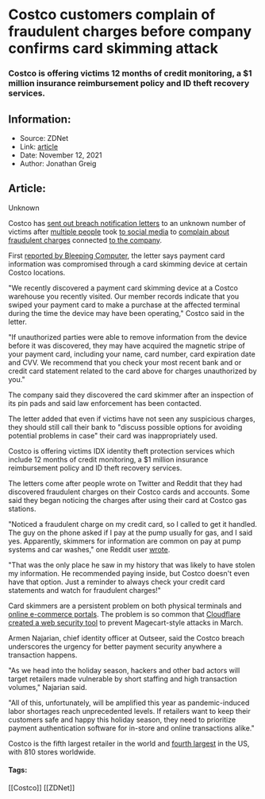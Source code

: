 # Costco customers complain of fraudulent charges before company confirms card skimming attack
### Costco is offering victims 12 months of credit monitoring, a $1 million insurance reimbursement policy and ID theft recovery services.

## Information:
+ Source: ZDNet
+ Link: [article](https://www.zdnet.com/article/costco-customers-complain-of-fraudulent-charges-company-confirms-card-skimming-attack/)
+ Date: November 12, 2021
+ Author: Jonathan Greig


## Article:
Unknown

Costco has [sent out breach notification letters](https://s3.documentcloud.org/documents/21103155/costco_data_breach_notification_bc_card_skimmer_device.pdf) to an unknown number of victims after [multiple people](https://twitter.com/MsLutzmann/status/1434226138797072384) took [to social media](https://www.reddit.com/r/saskatoon/comments/qjthme/credit_card_skimmer_at_costco/) to [complain about fraudulent charges](https://www.reddit.com/r/Costco/comments/q9b8r7/fraudulent_charges_on_costco_visa/) connected [to the company](https://twitter.com/_Melii11/status/1357401142825607169).


First [reported by Bleeping Computer](https://www.bleepingcomputer.com/news/security/costco-discloses-data-breach-after-finding-credit-card-skimmer/), the letter says payment card information was compromised through a card skimming device at certain Costco locations. 

"We recently discovered a payment card skimming device at a Costco warehouse you recently visited. Our member records indicate that you swiped your payment card to make a purchase at the affected terminal during the time the device may have been operating," Costco said in the letter. 

"If unauthorized parties were able to remove information from the device before it was discovered, they may have acquired the magnetic stripe of your payment card, including your name, card number, card expiration date and CVV. We recommend that you check your most recent bank and or credit card statement related to the card above for charges unauthorized by you."

The company said they discovered the card skimmer after an inspection of its pin pads and said law enforcement has been contacted. 

The letter added that even if victims have not seen any suspicious charges, they should still call their bank to "discuss possible options for avoiding potential problems in case" their card was inappropriately used. 

Costco is offering victims IDX identity theft protection services which include 12 months of credit monitoring, a $1 million insurance reimbursement policy and ID theft recovery services.






The letters come after people wrote on Twitter and Reddit that they had discovered fraudulent charges on their Costco cards and accounts. Some said they began noticing the charges after using their card at Costco gas stations. 

"Noticed a fraudulent charge on my credit card, so I called to get it handled. The guy on the phone asked if I pay at the pump usually for gas, and I said yes. Apparently, skimmers for information are common on pay at pump systems and car washes," one Reddit user [wrote](https://www.reddit.com/r/saskatoon/comments/qjthme/credit_card_skimmer_at_costco/). 

"That was the only place he saw in my history that was likely to have stolen my information. He recommended paying inside, but Costco doesn't even have that option. Just a reminder to always check your credit card statements and watch for fraudulent charges!"

Card skimmers are a persistent problem on both physical terminals and [online e-commerce portals](https://www.zdnet.com/article/cloudflare-launches-page-shield-to-thwart-magecart-card-skimming-attacks/). The problem is so common that [Cloudflare created a web security tool](https://www.zdnet.com/article/cloudflare-launches-page-shield-to-thwart-magecart-card-skimming-attacks/) to prevent Magecart-style attacks in March.

Armen Najarian, chief identity officer at Outseer, said the Costco breach underscores the urgency for better payment security anywhere a transaction happens. 

"As we head into the holiday season, hackers and other bad actors will target retailers made vulnerable by short staffing and high transaction volumes," Najarian said.  

"All of this, unfortunately, will be amplified this year as pandemic-induced labor shortages reach unprecedented levels. If retailers want to keep their customers safe and happy this holiday season, they need to prioritize payment authentication software for in-store and online transactions alike."

Costco is the fifth largest retailer in the world and [fourth largest](https://blog.cheapism.com/costco-numbers-18090/) in the US, with 810 stores worldwide.





#### Tags:
[[Costco]] [[ZDNet]]
